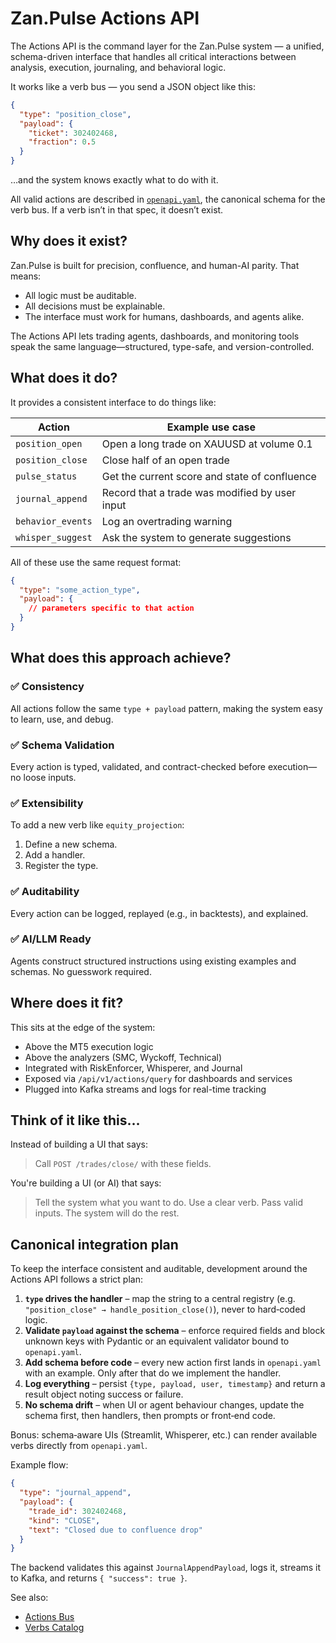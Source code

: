 Zan.Pulse Actions API
=====================

The Actions API is the command layer for the Zan.Pulse system — a unified, schema-driven interface that handles all critical interactions between analysis, execution, journaling, and behavioral logic.

It works like a verb bus — you send a JSON object like this:

```json
{
  "type": "position_close",
  "payload": {
    "ticket": 302402468,
    "fraction": 0.5
  }
}
```

…and the system knows exactly what to do with it.


All valid actions are described in [`openapi.yaml`](../openapi.yaml), the
canonical schema for the verb bus. If a verb isn’t in that spec, it doesn’t
exist.

Why does it exist?
------------------
Zan.Pulse is built for precision, confluence, and human-AI parity. That means:

- All logic must be auditable.
- All decisions must be explainable.
- The interface must work for humans, dashboards, and agents alike.

The Actions API lets trading agents, dashboards, and monitoring tools speak the same language—structured, type-safe, and version-controlled.

What does it do?
----------------
It provides a consistent interface to do things like:

| Action | Example use case |
| ------ | ---------------- |
| `position_open` | Open a long trade on XAUUSD at volume 0.1 |
| `position_close` | Close half of an open trade |
| `pulse_status` | Get the current score and state of confluence |
| `journal_append` | Record that a trade was modified by user input |
| `behavior_events` | Log an overtrading warning |
| `whisper_suggest` | Ask the system to generate suggestions |

All of these use the same request format:

```json
{
  "type": "some_action_type",
  "payload": {
    // parameters specific to that action
  }
}
```

What does this approach achieve?
--------------------------------

### ✅ Consistency
All actions follow the same `type + payload` pattern, making the system easy to learn, use, and debug.

### ✅ Schema Validation
Every action is typed, validated, and contract-checked before execution—no loose inputs.

### ✅ Extensibility
To add a new verb like `equity_projection`:

1. Define a new schema.
2. Add a handler.
3. Register the type.

### ✅ Auditability
Every action can be logged, replayed (e.g., in backtests), and explained.

### ✅ AI/LLM Ready
Agents construct structured instructions using existing examples and schemas. No guesswork required.

Where does it fit?
------------------
This sits at the edge of the system:

- Above the MT5 execution logic
- Above the analyzers (SMC, Wyckoff, Technical)
- Integrated with RiskEnforcer, Whisperer, and Journal
- Exposed via `/api/v1/actions/query` for dashboards and services
- Plugged into Kafka streams and logs for real-time tracking

Think of it like this…
---------------------
Instead of building a UI that says:

> Call `POST /trades/close/` with these fields.

You're building a UI (or AI) that says:

> Tell the system what you want to do. Use a clear verb. Pass valid inputs. The system will do the rest.


Canonical integration plan
--------------------------
To keep the interface consistent and auditable, development around the Actions
API follows a strict plan:

1. **`type` drives the handler** – map the string to a central registry (e.g.
   `"position_close" → handle_position_close()`), never to hard‑coded logic.
2. **Validate `payload` against the schema** – enforce required fields and block
   unknown keys with Pydantic or an equivalent validator bound to
   `openapi.yaml`.
3. **Add schema before code** – every new action first lands in
   `openapi.yaml` with an example. Only after that do we implement the handler.
4. **Log everything** – persist `{type, payload, user, timestamp}` and return a
   result object noting success or failure.
5. **No schema drift** – when UI or agent behaviour changes, update the schema
   first, then handlers, then prompts or front‑end code.

Bonus: schema‑aware UIs (Streamlit, Whisperer, etc.) can render available verbs
directly from `openapi.yaml`.

Example flow:

```json
{
  "type": "journal_append",
  "payload": {
    "trade_id": 302402468,
    "kind": "CLOSE",
    "text": "Closed due to confluence drop"
  }
}
```

The backend validates this against `JournalAppendPayload`, logs it, streams it
to Kafka, and returns `{ "success": true }`.

See also:
- [Actions Bus](ACTIONS_BUS.md)
- [Verbs Catalog](VERBS_CATALOG.md)




